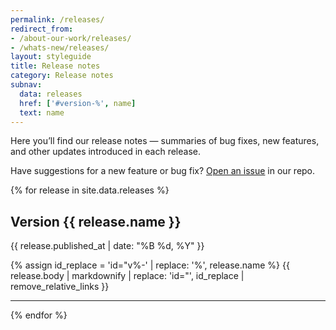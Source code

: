 ```yaml
---
permalink: /releases/
redirect_from:
- /about-our-work/releases/
- /whats-new/releases/
layout: styleguide
title: Release notes
category: Release notes
subnav:
  data: releases
  href: ['#version-%', name]
  text: name
---
```


<p class="usa-font-lead">Here you’ll find our release notes — summaries of bug fixes, new features, and other updates introduced in each release.</p>

Have suggestions for a new feature or bug fix? [Open an issue](https://github.com/bruffridge/nasawds/issues/new) in our repo.

{% for release in site.data.releases %}

## Version {{ release.name }}

<p class="site-subheading">{{ release.published_at | date: "%B %d, %Y" }}</p>

{% assign id_replace = 'id="v%-' | replace: '%', release.name %}
{{ release.body | markdownify | replace: 'id="', id_replace | remove_relative_links }}

<hr />
{% endfor %}
